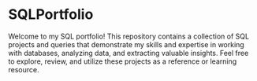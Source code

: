 # SQLPortfolio


Welcome to my SQL portfolio! This repository contains a collection of SQL projects and queries that 
demonstrate my skills and expertise in working with databases, analyzing data, and extracting valuable insights. 
Feel free to explore, review, and utilize these projects as a reference or learning resource.

